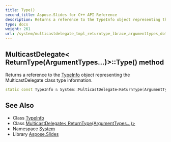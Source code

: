 ```yaml
---
title: Type()
second_title: Aspose.Slides for C++ API Reference
description: Returns a reference to the TypeInfo object representing the MulticastDelegate class type information.
type: docs
weight: 261
url: /system/multicastdelegate_tmpl_returntype_lbrace_argumenttypes_dots_rbrace__end_tmpl/type/
---
```

## MulticastDelegate< ReturnType(ArgumentTypes...)>::Type() method


Returns a reference to the [TypeInfo](../../typeinfo/) object representing the MulticastDelegate class type information.

```cpp
static const TypeInfo & System::MulticastDelegate<ReturnType(ArgumentTypes...)>::Type()
```

## See Also

* Class [TypeInfo](../../typeinfo/)
* Class [MulticastDelegate< ReturnType(ArgumentTypes...)>](../)
* Namespace [System](../../)
* Library [Aspose.Slides](../../../)
